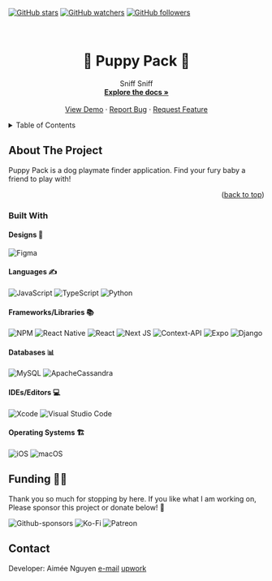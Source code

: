 [![GitHub stars](https://img.shields.io/github/stars/TheNirmata/Puppy-Eyes.svg?style=social&label=Star&maxAge=2592000)](https://GitHub.com/TheNirmata/Puppy-Eyes/stargazers/)
[![GitHub watchers](https://img.shields.io/github/watchers/TheNirmata/Puppy-Eyes.svg?style=social&label=Watch&maxAge=2592000)](https://GitHub.com/TheNirmata/Puppy-Eyes/watchers/)
[![GitHub followers](https://img.shields.io/github/followers/TheNirmata.svg?style=social&label=Follow&maxAge=2592000)](https://github.com/TheNirmata?tab=followers)
<!-- PROJECT LOGO -->
<br />

  <h1 align="center">🩷 Puppy Pack 🩷</h1>
  <p align="center">
   Sniff Sniff
    <br />
    <a href="https://github.com/othneildrew/Best-README-Template"><strong>Explore the docs »</strong></a>
    <br />
    <br />
    <a href="https://github.com/othneildrew/Best-README-Template">View Demo</a>
    ·
    <a href="https://github.com/othneildrew/Best-README-Template/issues">Report Bug</a>
    ·
    <a href="https://github.com/othneildrew/Best-README-Template/issues">Request Feature</a>
  </p>
</div>


<!-- TABLE OF CONTENTS -->
<details>
  <summary>Table of Contents</summary>
  <ol>
    <li>
      <a href="#about-the-project">About The Project</a>
      <ul>
        <li><a href="#built-with">Built With</a></li>
      </ul>
    </li>
  </ol>
</details>



<!-- ABOUT THE PROJECT -->
## About The Project

Puppy Pack is a dog playmate finder application. Find your fury baby a friend to play with!

<p align="right">(<a href="#readme-top">back to top</a>)</p>



### Built With

  <h4>Designs 🎨</h4>

  ![Figma](https://img.shields.io/badge/figma-%23F24E1E.svg?style=for-the-badge&logo=figma&logoColor=white)
  
  <h4>Languages ✍️</h4>

  ![JavaScript](https://img.shields.io/badge/javascript-%23323330.svg?style=for-the-badge&logo=javascript&logoColor=%23F7DF1E)
  ![TypeScript](https://img.shields.io/badge/typescript-%23007ACC.svg?style=for-the-badge&logo=typescript&logoColor=white)
  ![Python](https://img.shields.io/badge/python-3670A0?style=for-the-badge&logo=python&logoColor=ffdd54)
  
  <h4> Frameworks/Libraries 📚</h4>

  ![NPM](https://img.shields.io/badge/NPM-%23CB3837.svg?style=for-the-badge&logo=npm&logoColor=white)
  ![React Native](https://img.shields.io/badge/react_native-%2320232a.svg?style=for-the-badge&logo=react&logoColor=%2361DAFB)
  ![React](https://img.shields.io/badge/react-%2320232a.svg?style=for-the-badge&logo=react&logoColor=%2361DAFB)
  ![Next JS](https://img.shields.io/badge/Next-black?style=for-the-badge&logo=next.js&logoColor=white)
  ![Context-API](https://img.shields.io/badge/Context--Api-000000?style=for-the-badge&logo=react)
  ![Expo](https://img.shields.io/badge/expo-1C1E24?style=for-the-badge&logo=expo&logoColor=#D04A37)
  ![Django](https://img.shields.io/badge/django-%23092E20.svg?style=for-the-badge&logo=django&logoColor=white)
  
  <h4>Databases 📊</h4>
  
  ![MySQL](https://img.shields.io/badge/mysql-4479A1.svg?style=for-the-badge&logo=mysql&logoColor=white)
  ![ApacheCassandra](https://img.shields.io/badge/cassandra-%231287B1.svg?style=for-the-badge&logo=apache-cassandra&logoColor=white)

  <h4>IDEs/Editors 💻</h4>

  ![Xcode](https://img.shields.io/badge/Xcode-007ACC?style=for-the-badge&logo=Xcode&logoColor=white)
  ![Visual Studio Code](https://img.shields.io/badge/Visual%20Studio%20Code-0078d7.svg?style=for-the-badge&logo=visual-studio-code&logoColor=white)

  <h4>Operating Systems 🏗️</h4>

  ![iOS](https://img.shields.io/badge/iOS-000000?style=for-the-badge&logo=ios&logoColor=white)
  ![macOS](https://img.shields.io/badge/mac%20os-000000?style=for-the-badge&logo=macos&logoColor=F0F0F0)

## Funding 🙏🏼
  <p>Thank you so much for stopping by here. If you like what I am working on, Please sponsor this project or donate below! 🤗</p>
  
  ![Github-sponsors](https://img.shields.io/badge/sponsor-30363D?style=for-the-badge&logo=GitHub-Sponsors&logoColor=#EA4AAA)
  ![Ko-Fi](https://img.shields.io/badge/Ko--fi-F16061?style=for-the-badge&logo=ko-fi&logoColor=white)
  ![Patreon](https://img.shields.io/badge/Patreon-F96854?style=for-the-badge&logo=patreon&logoColor=white)
  
  
## Contact
  Developer: Aimée Nguyen
  <a>
  [e-mail](aimeeeqnguyen@gmail.com)
  </a>
  [upwork](https://www.upwork.com/freelancers/~01ac8008f295f28a44)
  
